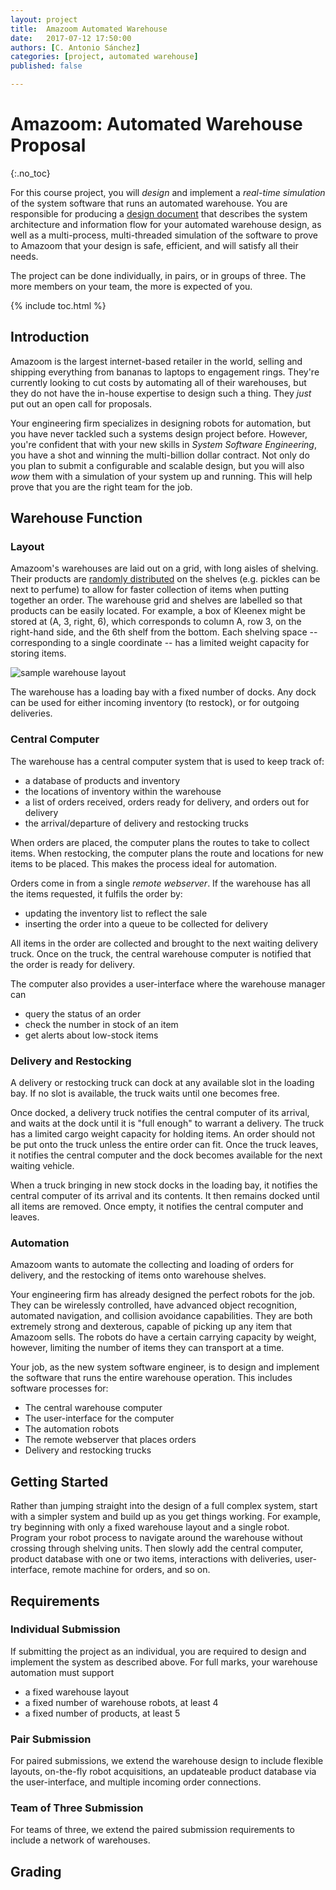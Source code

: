 ```yaml
---
layout: project
title:  Amazoom Automated Warehouse
date:   2017-07-12 17:50:00
authors: [C. Antonio Sánchez]
categories: [project, automated warehouse]
published: false

---
```


# Amazoom: Automated Warehouse Proposal
{:.no_toc}

For this course project, you will *design* and implement a *real-time simulation* of the system software that runs an automated warehouse.  You are responsible for producing a [design document](https://en.wikipedia.org/wiki/Software_design_description) that describes the system architecture and information flow for your automated warehouse design, as well as a multi-process, multi-threaded simulation of the software to prove to Amazoom that your design is safe, efficient, and will satisfy all their needs.

The project can be done individually, in pairs, or in groups of three.  The more members on your team, the more is expected of you.

{% include toc.html %}

## Introduction

Amazoom is the largest internet-based retailer in the world, selling and shipping everything from bananas to laptops to engagement rings.  They're currently looking to cut costs by automating all of their warehouses, but they do not have the in-house expertise to design such a thing.  They *just* put out an open call for proposals.

Your engineering firm specializes in designing robots for automation, but you have never tackled such a systems design project before.  However,  you're confident that with your new skills in *System Software Engineering*, you have a shot and winning the multi-billion dollar contract.  Not only do you plan to submit a configurable and scalable design, but you will also *wow* them with a simulation of your system up and running.  This will help prove that you are the right team for the job.

## Warehouse Function

### Layout

Amazoom's warehouses are laid out on a grid, with long aisles of shelving.  Their products are [randomly distributed](https://www.youtube.com/watch?v=5TL80_8ACPc) on the shelves (e.g. pickles can be next to perfume) to allow for faster collection of items when putting together an order.  The warehouse grid and shelves are labelled so that products can be easily located.  For example, a box of Kleenex might be stored at (A, 3, right, 6), which corresponds to column A, row 3, on the right-hand side, and the 6th shelf from the bottom. Each shelving space  -- corresponding to a single coordinate -- has a limited weight capacity for storing items.

![sample warehouse layout]({{site.url}}/assets/projects/warehouse_layout.png)

The warehouse has a loading bay with a fixed number of docks.  Any dock can be used for either incoming inventory (to restock), or for outgoing deliveries.

### Central Computer

The warehouse has a central computer system that is used to keep track of:
- a database of products and inventory
- the locations of inventory within the warehouse
- a list of orders received, orders ready for delivery, and orders out for delivery
- the arrival/departure of delivery and restocking trucks

When orders are placed, the computer plans the routes to take to collect items.  When restocking, the computer plans the route and locations for new items to be placed.  This makes the process ideal for automation.

Orders come in from a single *remote webserver*.  If the warehouse has all the items requested, it fulfils the order by:
- updating the inventory list to reflect the sale
- inserting the order into a queue to be collected for delivery

All items in the order are collected and brought to the next waiting delivery truck.  Once on the truck, the central warehouse computer is notified that the order is ready for delivery.

The computer also provides a user-interface where the warehouse manager can
- query the status of an order
- check the number in stock of an item
- get alerts about low-stock items

### Delivery and Restocking

A delivery or restocking truck can dock at any available slot in the loading bay.  If no slot is available, the truck waits until one becomes free.

Once docked, a delivery truck notifies the central computer of its arrival, and waits at the dock until it is "full enough" to warrant a delivery.  The truck has a limited cargo weight capacity for holding items.  An order should not be put onto the truck unless the entire order can fit.  Once the truck leaves, it notifies the central computer and the dock becomes available for the next waiting vehicle.

When a truck bringing in new stock docks in the loading bay, it notifies the central computer of its arrival and its contents.  It then remains docked until all items are removed.  Once empty, it notifies the central computer and leaves.

### Automation

Amazoom wants to automate the collecting and loading of orders for delivery, and the restocking of items onto warehouse shelves.

Your engineering firm has already designed the perfect robots for the job.  They can be wirelessly controlled, have advanced object recognition, automated navigation, and collision avoidance capabilities.  They are both extremely strong and dexterous, capable of picking up any item that Amazoom sells.  The robots do have a certain carrying capacity by weight, however, limiting the number of items they can transport at a time.

Your job, as the new system software engineer, is to design and implement the software that runs the entire warehouse operation.  This includes software processes for:
- The central warehouse computer
- The user-interface for the computer
- The automation robots
- The remote webserver that places orders
- Delivery and restocking trucks

## Getting Started

Rather than jumping straight into the design of a full complex system, start with a simpler system and build up as you get things working.  For example, try beginning with only a fixed warehouse layout and a single robot.  Program your robot process to navigate around the warehouse without crossing through shelving units.  Then slowly add the central computer, product database with one or two items, interactions with deliveries, user-interface, remote machine for orders, and so on.

## Requirements

### Individual Submission

If submitting the project as an individual, you are required to design and implement the system as described above.  For full marks, your warehouse automation must support

- a fixed warehouse layout
- a fixed number of warehouse robots, at least 4
- a fixed number of products, at least 5

### Pair Submission

For paired submissions, we extend the warehouse design to include flexible layouts, on-the-fly robot acquisitions, an updateable product database via the user-interface, and multiple incoming order connections.

### Team of Three Submission

For teams of three, we extend the paired submission requirements to include a network of warehouses.



## Grading
